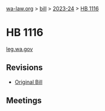 [wa-law.org](/) > [bill](/bill/) > [2023-24](/bill/2023-24/) > [HB 1116](/bill/2023-24/hb/1116/)

# HB 1116
[leg.wa.gov](https://app.leg.wa.gov/billsummary?BillNumber=1116&Year=2023&Initiative=false)

## Revisions
* [Original Bill](1/)

## Meetings